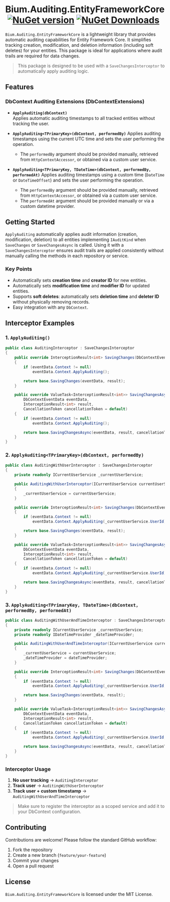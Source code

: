 # Bium.Auditing.EntityFrameworkCore&nbsp;[![NuGet version](https://img.shields.io/nuget/v/Bium.Auditing.EntityFrameworkCore.svg?style=flat-square)](https://www.nuget.org/packages/Bium.Auditing.EntityFrameworkCore/)&nbsp;[![NuGet Downloads](https://img.shields.io/nuget/dt/Bium.Auditing.EntityFrameworkCore.svg?style=flat-square)](https://www.nuget.org/packages/Bium.Auditing.EntityFrameworkCore/)

`Bium.Auditing.EntityFrameworkCore` is a lightweight library that provides automatic auditing capabilities for Entity
Framework Core. It simplifies tracking creation, modification, and deletion information (including soft deletes) for
your entities. This package is ideal for applications where audit trails are required for data changes.

> This package is designed to be used with a `SaveChangesInterceptor` to automatically apply auditing logic.

## Features

### DbContext Auditing Extensions (DbContextExtensions)

- **`ApplyAuditing(dbContext)`**  
  Applies automatic auditing timestamps to all tracked entities without tracking the user.

- **`ApplyAuditing<TPrimaryKey>(dbContext, performedBy)`**
  Applies auditing timestamps using the current UTC time and sets the user performing the operation.
    - The `performedBy` argument should be provided manually, retrieved from `HttpContextAccessor`, or obtained via a
      custom user service.

- **`ApplyAuditing<TPrimaryKey, TDateTime>(dbContext, performedBy, performedAt)`**
  Applies auditing timestamps using a custom time (`DateTime` or `DateTimeOffset`) and sets the user performing the
  operation.
    - The `performedBy` argument should be provided manually, retrieved from `HttpContextAccessor`, or obtained via a
      custom user service.
    - The `performedAt` argument should be provided manually or via a custom datetime provider.

## Getting Started

`ApplyAuditing` automatically applies audit information (creation, modification, deletion) to all entities implementing
`IAuditKind` when `SaveChanges` or `SaveChangesAsync` is called. Using it with a `SaveChangesInterceptor` ensures audit
trails are applied consistently without manually calling the methods in each repository or service.

### Key Points

- Automatically sets **creation time** and **creator ID** for new entities.
- Automatically sets **modification time** and **modifier ID** for updated entities.
- Supports **soft deletes**: automatically sets **deletion time** and **deleter ID** without physically removing
  records.
- Easy integration with any `DbContext`.

## Interceptor Examples

### 1. `ApplyAuditing()`

```csharp
public class AuditingInterceptor : SaveChangesInterceptor
{
    public override InterceptionResult<int> SavingChanges(DbContextEventData eventData, InterceptionResult<int> result)
    {
        if (eventData.Context != null)
            eventData.Context.ApplyAuditing();

        return base.SavingChanges(eventData, result);
    }

    public override ValueTask<InterceptionResult<int>> SavingChangesAsync(
        DbContextEventData eventData,
        InterceptionResult<int> result,
        CancellationToken cancellationToken = default)
    {
        if (eventData.Context != null)
            eventData.Context.ApplyAuditing();

        return base.SavingChangesAsync(eventData, result, cancellationToken);
    }
}
```

### 2. `ApplyAuditing<TPrimaryKey>(dbContext, performedBy)`

```csharp
public class AuditingWithUserInterceptor : SaveChangesInterceptor
{
    private readonly ICurrentUserService _currentUserService;

    public AuditingWithUserInterceptor(ICurrentUserService currentUserService)
    {
        _currentUserService = currentUserService;
    }

    public override InterceptionResult<int> SavingChanges(DbContextEventData eventData, InterceptionResult<int> result)
    {
        if (eventData.Context != null)
            eventData.Context.ApplyAuditing(_currentUserService.UserId);

        return base.SavingChanges(eventData, result);
    }

    public override ValueTask<InterceptionResult<int>> SavingChangesAsync(
        DbContextEventData eventData,
        InterceptionResult<int> result,
        CancellationToken cancellationToken = default)
    {
        if (eventData.Context != null)
            eventData.Context.ApplyAuditing(_currentUserService.UserId);

        return base.SavingChangesAsync(eventData, result, cancellationToken);
    }
}
```

### 3. `ApplyAuditing<TPrimaryKey, TDateTime>(dbContext, performedBy, performedAt)`

```csharp
public class AuditingWithUserAndTimeInterceptor : SaveChangesInterceptor
{
    private readonly ICurrentUserService _currentUserService;
    private readonly IDateTimeProvider _dateTimeProvider;

    public AuditingWithUserAndTimeInterceptor(ICurrentUserService currentUserService, IDateTimeProvider dateTimeProvider)
    {
        _currentUserService = currentUserService;
        _dateTimeProvider = dateTimeProvider;
    }

    public override InterceptionResult<int> SavingChanges(DbContextEventData eventData, InterceptionResult<int> result)
    {
        if (eventData.Context != null)
            eventData.Context.ApplyAuditing(_currentUserService.UserId, _dateTimeProvider.UtcNow);

        return base.SavingChanges(eventData, result);
    }

    public override ValueTask<InterceptionResult<int>> SavingChangesAsync(
        DbContextEventData eventData,
        InterceptionResult<int> result,
        CancellationToken cancellationToken = default)
    {
        if (eventData.Context != null)
            eventData.Context.ApplyAuditing(_currentUserService.UserId, _dateTimeProvider.UtcNow);

        return base.SavingChangesAsync(eventData, result, cancellationToken);
    }
}
```

### Interceptor Usage

1. **No user tracking** → `AuditingInterceptor`
2. **Track user** → `AuditingWithUserInterceptor`
3. **Track user + custom timestamp** → `AuditingWithUserAndTimeInterceptor`

> Make sure to register the interceptor as a scoped service and add it to your DbContext configuration.

## Contributing

Contributions are welcome! Please follow the standard GitHub workflow:

1. Fork the repository
2. Create a new branch (`feature/your-feature`)
3. Commit your changes
4. Open a pull request

## License

`Bium.Auditing.EntityFrameworkCore` is licensed under the MIT License.